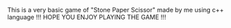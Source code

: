 This is a very basic game of "Stone Paper Scissor" made by me using c++ language !!!
HOPE YOU ENJOY PLAYING THE GAME !!!

